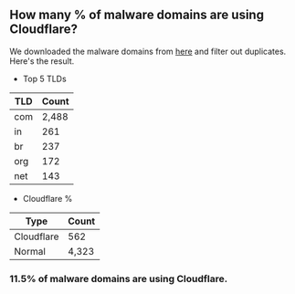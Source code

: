 ## How many % of malware domains are using Cloudflare?


We downloaded the malware domains from [here](https://urlhaus.abuse.ch) and filter out duplicates.
Here's the result.


[//]: # (start replacement)


- Top 5 TLDs

| TLD | Count |
| --- | --- |
| com | 2,488 |
| in | 261 |
| br | 237 |
| org | 172 |
| net | 143 |


- Cloudflare %

| Type | Count |
| --- | --- |
| Cloudflare | 562 |
| Normal | 4,323 |


### 11.5% of malware domains are using Cloudflare.